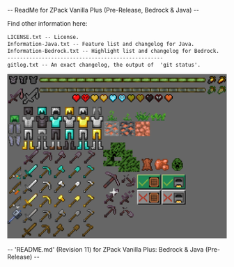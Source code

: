 -- ReadMe for ZPack Vanilla Plus (Pre-Release, Bedrock & Java) --


Find other information here:

    LICENSE.txt -- License.
    Information-Java.txt -- Feature list and changelog for Java.
	Information-Bedrock.txt -- Highlight list and changelog for Bedrock.
	--------------------------------------------------
	gitlog.txt -- An exact changelog, the output of  'git status'.



![Texture Sheet](https://raw.githubusercontent.com/ZwhatMC/readme.images/refs/heads/main/zpack-vanilla-plus/spriteSheet/ZPP-TextureSheet.png)

-- 'README.md' (Revision 11) for ZPack Vanilla Plus: Bedrock & Java (Pre-Release) --
